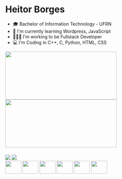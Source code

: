# Heitor Borges

- :mortar_board: Bachelor of Information Technology - UFRN
- 🌱 I'm currently learning Wordpress, JavaScript
- 👨🏾‍💻 I'm working to be Fullstack Developer
- 💻 I'm Coding in C++, C, Python, HTML, CSS

<div>
  <a href="https://github.com/HeitorGCBorges"><img height="150" width="350" align="center" src="https://github-readme-stats.vercel.app/api?username=HeitorGCBorges&include_all_commits=true&show_icons=true&locale=en&theme=discord_old_blurple&rank_icon=github"/></a>
  <a href="https://github.com/HeitorGCBorges"><img height="150" width="350" align="center" src="https://github-readme-stats.vercel.app/api/top-langs/?username=HeitorGCBorges&theme=discord_old_blurple&layout=donut-vertical"/></a>
</div>

###
<div>
  <a href="mailto:heitorgabrielcarvalhoborges@gmail.com"><img src="https://img.shields.io/badge/Gmail-D14836?style=for-the-badge&logo=gmail&logoColor=white"><a>
  <a href="https://www.linkedin.com/in/heitorgcborges/"><img src="https://img.shields.io/badge/LinkedIn-0077B5?style=for-the-badge&logo=linkedin&logoColor=white"><a>
</div>



<div>
  <a><img height="40" width="50" src="https://cdn.jsdelivr.net/gh/devicons/devicon@latest/icons/html5/html5-plain.svg"></a>
  <a><img height="40" width="50" src="https://cdn.jsdelivr.net/gh/devicons/devicon@latest/icons/css3/css3-plain.svg"></a>
  <a><img height="40" width="50" src="https://cdn.jsdelivr.net/gh/devicons/devicon@latest/icons/c/c-plain.svg"></a>
  <a><img height="40" width="50" src="https://cdn.jsdelivr.net/gh/devicons/devicon@latest/icons/cplusplus/cplusplus-plain.svg"></a>
  <a><img height="40" width="50"src="https://cdn.jsdelivr.net/gh/devicons/devicon@latest/icons/wordpress/wordpress-plain.svg"></a>
  <a><img height="40" width="50" src="https://cdn.jsdelivr.net/gh/devicons/devicon@latest/icons/python/python-plain.svg"></a>
</div>

